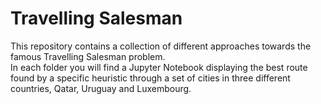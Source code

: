# Travelling Salesman
This repository contains a collection of different approaches towards the famous Travelling Salesman problem.\
In each folder you will find a Jupyter Notebook displaying the best route found by a specific heuristic through a set of cities in three different countries, Qatar, Uruguay and Luxembourg.
